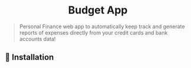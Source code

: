 <h1 align="center">Budget App</h1>

> Personal Finance web app to automatically keep track and generate reports of expenses directly from your credit cards and bank accounts data!

## 🚀 Installation


